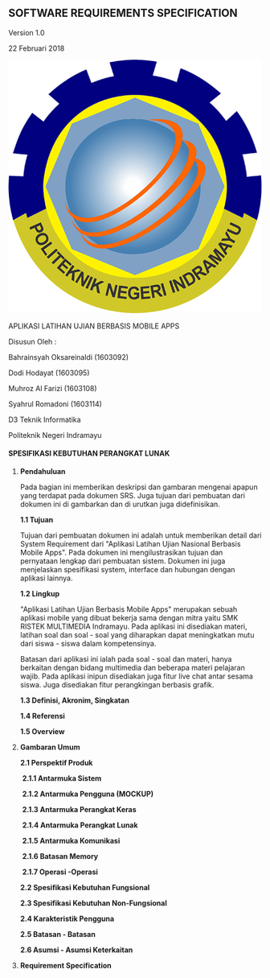 ## **SOFTWARE REQUIREMENTS SPECIFICATION**

Version 1.0

22 Februari 2018

![](POLINDRA.png)

APLIKASI LATIHAN UJIAN BERBASIS MOBILE APPS

Disusun Oleh :

Bahrainsyah Oksareinaldi	(1603092)

Dodi Hodayat				(1603095)

Muhroz Al Farizi			(1603108)

Syahrul Romadoni			(1603114)

D3 Teknik Informatika

Politeknik Negeri Indramayu

#### SPESIFIKASI KEBUTUHAN PERANGKAT LUNAK

1. **Pendahuluan**

   Pada bagian ini memberikan deskripsi dan gambaran mengenai apapun yang terdapat pada dokumen SRS. Juga tujuan dari pembuatan dari dokumen ini di gambarkan dan di urutkan juga didefinisikan.

   **1.1	Tujuan**

   Tujuan dari pembuatan dokumen ini adalah untuk memberikan detail dari System Requirement dari "Aplikasi Latihan Ujian Nasional Berbasis Mobile Apps". Pada dokumen ini mengilustrasikan tujuan dan pernyataan lengkap dari pembuatan sistem. Dokumen ini juga menjelaskan spesifikasi system, interface dan hubungan dengan aplikasi lainnya.

   **1.2	Lingkup**

   "Aplikasi Latihan Ujian Berbasis Mobile Apps" merupakan sebuah aplikasi mobile yang dibuat bekerja sama dengan mitra yaitu SMK RISTEK MULTIMEDIA Indramayu. Pada aplikasi ini disediakan materi, latihan soal dan soal - soal yang diharapkan dapat meningkatkan mutu dari siswa - siswa dalam kompetensinya.

   Batasan dari aplikasi ini ialah pada soal - soal dan materi, hanya berkaitan dengan bidang multimedia dan beberapa materi pelajaran wajib. Pada aplikasi inipun disediakan juga fitur live chat antar sesama siswa. Juga disediakan fitur perangkingan berbasis grafik.

   **1.3	Definisi, Akronim, Singkatan**

   **1.4	Referensi**

   **1.5	Overview**

2. **Gambaran Umum**

   **2.1 Perspektif Produk**

   ​	**2.1.1	Antarmuka Sistem**

   ​	**2.1.2	Antarmuka Pengguna (MOCKUP)**

   ​	**2.1.3	Antarmuka Perangkat Keras**

   ​	**2.1.4	Antarmuka Perangkat Lunak**

   ​	**2.1.5	Antarmuka Komunikasi**

   ​	**2.1.6	Batasan Memory**

   ​	**2.1.7	Operasi -Operasi**

   **2.2	Spesifikasi Kebutuhan Fungsional**

   **2.3	Spesifikasi Kebutuhan Non-Fungsional**

   **2.4	Karakteristik Pengguna**

   **2.5	Batasan - Batasan**

   **2.6	Asumsi - Asumsi Keterkaitan**

3. **Requirement Specification**

   ​

   ​

   ​